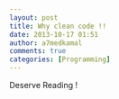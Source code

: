 ```yaml
---
layout: post
title: Why clean code !!
date: 2013-10-17 01:51
author: a7medkamal
comments: true
categories: [Programming]
---
```

Deserve Reading !

